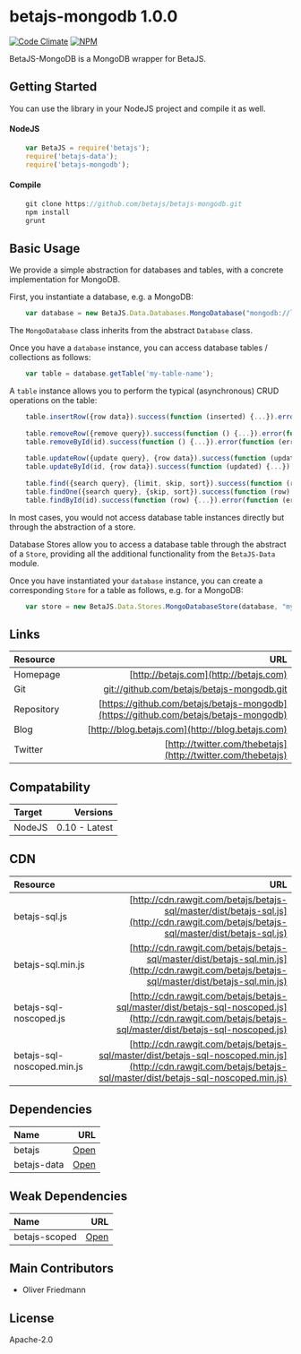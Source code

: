 # betajs-mongodb 1.0.0
[![Code Climate](https://codeclimate.com/github/betajs/betajs-mongodb/badges/gpa.svg)](https://codeclimate.com/github/betajs/betajs-mongodb)
[![NPM](https://img.shields.io/npm/v/betajs-mongodb.svg?style=flat)](https://www.npmjs.com/package/betajs-mongodb)


BetaJS-MongoDB is a MongoDB wrapper for BetaJS.



## Getting Started


You can use the library in your NodeJS project and compile it as well.

#### NodeJS

```javascript
	var BetaJS = require('betajs');
	require('betajs-data');
	require('betajs-mongodb');
```


#### Compile

```javascript
	git clone https://github.com/betajs/betajs-mongodb.git
	npm install
	grunt
```



## Basic Usage


We provide a simple abstraction for databases and tables, with a concrete implementation for MongoDB.

First, you instantiate a database, e.g. a MongoDB:

```javascript
	var database = new BetaJS.Data.Databases.MongoDatabase("mongodb://localhost/database");
```
 
The `MongoDatabase` class inherits from the abstract `Database` class.

Once you have a `database` instance, you can access database tables / collections as follows:

```javascript
	var table = database.getTable('my-table-name');
```

A `table` instance allows you to perform the typical (asynchronous) CRUD operations on the table:

```javascript
	table.insertRow({row data}).success(function (inserted) {...}).error(function (error) {...});
	
	table.removeRow({remove query}).success(function () {...}).error(function (error) {...});
	table.removeById(id).success(function () {...}).error(function (error) {...});
	
	table.updateRow({update query}, {row data}).success(function (updated) {...}).error(function (error) {...});
	table.updateById(id, {row data}).success(function (updated) {...}).error(function (error) {...});
	
	table.find({search query}, {limit, skip, sort}).success(function (rowIterator) {...}).error(function (error) {...});
	table.findOne({search query}, {skip, sort}).success(function (row) {...}).error(function (error) {...});
	table.findById(id).success(function (row) {...}).error(function (error) {...});
``` 

In most cases, you would not access database table instances directly but through the abstraction of a store.

Database Stores allow you to access a database table through the abstract of a `Store`, providing all the additional functionality from the `BetaJS-Data` module.

Once you have instantiated your `database` instance, you can create a corresponding `Store` for a table as follows, e.g. for a MongoDB:

```javascript
	var store = new BetaJS.Data.Stores.MongoDatabaseStore(database, "my-database-table");
```


## Links
| Resource   | URL |
| :--------- | --: |
| Homepage   | [http://betajs.com](http://betajs.com) |
| Git        | [git://github.com/betajs/betajs-mongodb.git](git://github.com/betajs/betajs-mongodb.git) |
| Repository | [https://github.com/betajs/betajs-mongodb](https://github.com/betajs/betajs-mongodb) |
| Blog       | [http://blog.betajs.com](http://blog.betajs.com) | 
| Twitter    | [http://twitter.com/thebetajs](http://twitter.com/thebetajs) | 
 



## Compatability
| Target | Versions |
| :----- | -------: |
| NodeJS | 0.10 - Latest |


## CDN
| Resource | URL |
| :----- | -------: |
| betajs-sql.js | [http://cdn.rawgit.com/betajs/betajs-sql/master/dist/betajs-sql.js](http://cdn.rawgit.com/betajs/betajs-sql/master/dist/betajs-sql.js) |
| betajs-sql.min.js | [http://cdn.rawgit.com/betajs/betajs-sql/master/dist/betajs-sql.min.js](http://cdn.rawgit.com/betajs/betajs-sql/master/dist/betajs-sql.min.js) |
| betajs-sql-noscoped.js | [http://cdn.rawgit.com/betajs/betajs-sql/master/dist/betajs-sql-noscoped.js](http://cdn.rawgit.com/betajs/betajs-sql/master/dist/betajs-sql-noscoped.js) |
| betajs-sql-noscoped.min.js | [http://cdn.rawgit.com/betajs/betajs-sql/master/dist/betajs-sql-noscoped.min.js](http://cdn.rawgit.com/betajs/betajs-sql/master/dist/betajs-sql-noscoped.min.js) |



## Dependencies
| Name | URL |
| :----- | -------: |
| betajs | [Open](https://github.com/betajs/betajs) |
| betajs-data | [Open](https://github.com/betajs/betajs-data) |


## Weak Dependencies
| Name | URL |
| :----- | -------: |
| betajs-scoped | [Open](https://github.com/betajs/betajs-scoped) |


## Main Contributors

- Oliver Friedmann

## License

Apache-2.0







